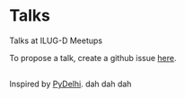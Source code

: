 # Talks
Talks at ILUG-D Meetups

To propose a talk, create a github issue [here](https://github.com/ILUG-D/talks/issues/new).
## 


Inspired by [PyDelhi](https://github.com/pydelhi/talks).
dah dah dah
